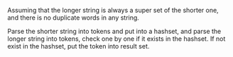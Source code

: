 Assuming that the longer string is always a super set of the shorter one, and there is no duplicate words in any string.

Parse the shorter string into tokens and put into a hashset, and parse the longer string into tokens, check one by one if it exists in the hashset. If not exist in the hashset, put the token into result set.

